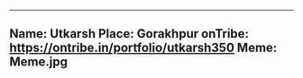 ---
Name: Utkarsh
Place: Gorakhpur
onTribe: https://ontribe.in/portfolio/utkarsh350
Meme: Meme.jpg
-----